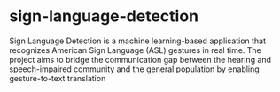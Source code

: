 # sign-language-detection
Sign Language Detection is a machine learning-based application that recognizes American Sign Language (ASL) gestures in real time. The project aims to bridge the communication gap between the hearing and speech-impaired community and the general population by enabling gesture-to-text translation
